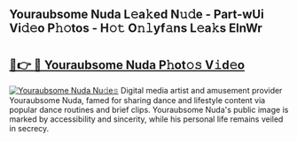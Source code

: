 ## Youraubsome Nuda L𝚎a𝚔ed N𝚞𝚍e - Part-wUi Vi𝚍𝚎o P𝚑𝚘tos - H𝚘𝚝 O𝚗𝚕yf𝚊ns L𝚎a𝚔s ElnWr

# <h2><a href="http://kf20nt.oniu.top/?m=Youraubsome+Nuda">🔗👉 🔴 Youraubsome Nuda P𝚑ot𝚘𝚜 V𝚒d𝚎o</a></h2>

[![Youraubsome Nuda Nu𝚍e𝚜](https://i.imgur.com/0qMVB7G.gif)](http://kf20nt.oniu.top/?m=Youraubsome+Nuda)
Digital media artist and amusement provider Youraubsome Nuda, famed for sharing dance and lifestyle content via popular dance routines and brief clips. Youraubsome Nuda's public image is marked by accessibility and sincerity, while his personal life remains veiled in secrecy.  
